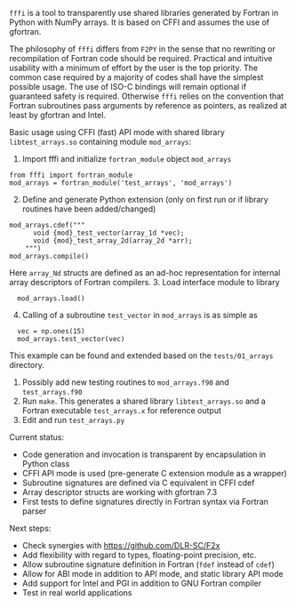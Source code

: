 `fffi` is a tool to transparently use shared libraries generated by Fortran in
Python with NumPy arrays. It is based on CFFI and assumes the use of gfortran.

The philosophy of `fffi` differs from `F2PY` in the sense that no rewriting or
recompilation of Fortran code should be required. Practical and intuitive
usability with a minimum of effort by the user is the top priority. The common
case required by a majority of codes shall have the simplest possible usage.
The use of ISO-C bindings will remain optional if guaranteed safety is required.
Otherwise `fffi` relies on the convention that Fortran subroutines pass
arguments by reference as pointers, as realized at least by gfortran and Intel.


Basic usage using CFFI (fast) API mode with shared library
`libtest_arrays.so` containing module `mod_arrays`:
1. Import fffi and initialize `fortran_module` object `mod_arrays`
```
from fffi import fortran_module
mod_arrays = fortran_module('test_arrays', 'mod_arrays')
```

2. Define and generate Python extension
  (only on first run or if library routines have been added/changed)
```
mod_arrays.cdef("""
      void {mod}_test_vector(array_1d *vec);
      void {mod}_test_array_2d(array_2d *arr);
    """)
mod_arrays.compile()
```
Here `array_Nd` structs are defined as an ad-hoc representation for internal
array descriptors of Fortran compilers.
3. Load interface module to library
```
  mod_arrays.load()
```
4. Calling of a subroutine `test_vector` in `mod_arrays` is as simple as
```
  vec = np.ones(15)
  mod_arrays.test_vector(vec)
```

This example can be found and extended based on the `tests/01_arrays` directory.

1. Possibly add new testing routines to `mod_arrays.f90` and `test_arrays.f90`
2. Run `make`. This generates a shared library `libtest_arrays.so` and
   a Fortran executable `test_arrays.x` for reference output
3. Edit and run `test_arrays.py`

Current status:

* Code generation and invocation is transparent by encapsulation in Python class
* CFFI API mode is used (pre-generate C extension module as a wrapper)
* Subroutine signatures are defined via C equivalent in CFFI cdef
* Array descriptor structs are working with gfortran 7.3
* First tests to define signatures directly in Fortran syntax via Fortran parser

Next steps:

* Check synergies with https://github.com/DLR-SC/F2x
* Add flexibility with regard to types, floating-point precision, etc.
* Allow subroutine signature definition in Fortran (`fdef` instead of `cdef`)
* Allow for ABI mode in addition to API mode, and static library API mode
* Add support for Intel and PGI in addition to GNU Fortran compiler
* Test in real world applications
